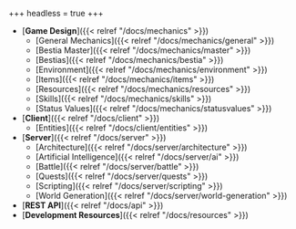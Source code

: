 +++
headless = true
+++

- [**Game Design**]({{< relref "/docs/mechanics" >}})
  - [General Mechanics]({{< relref "/docs/mechanics/general" >}})
  - [Bestia Master]({{< relref "/docs/mechanics/master" >}})
  - [Bestias]({{< relref "/docs/mechanics/bestia" >}})
  - [Environment]({{< relref "/docs/mechanics/environment" >}})
  - [Items]({{< relref "/docs/mechanics/items" >}})
  - [Resources]({{< relref "/docs/mechanics/resources" >}})
  - [Skills]({{< relref "/docs/mechanics/skills" >}})
  - [Status Values]({{< relref "/docs/mechanics/statusvalues" >}})
- [**Client**]({{< relref "/docs/client" >}})
  - [Entities]({{< relref "/docs/client/entities" >}})
- [**Server**]({{< relref "/docs/server" >}})
  - [Architecture]({{< relref "/docs/server/architecture" >}})
  - [Artificial Intelligence]({{< relref "/docs/server/ai" >}})
  - [Battle]({{< relref "/docs/server/battle" >}})
  - [Quests]({{< relref "/docs/server/quests" >}})
  - [Scripting]({{< relref "/docs/server/scripting" >}})
  - [World Generation]({{< relref "/docs/server/world-generation" >}})
- [**REST API**]({{< relref "/docs/api" >}})
- [**Development Resources**]({{< relref "/docs/resources" >}})
